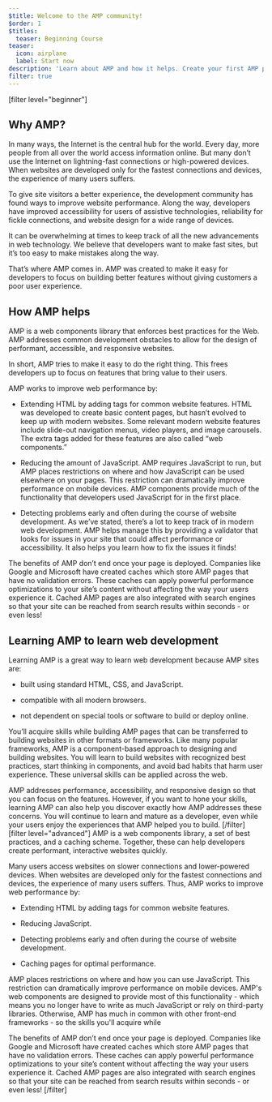 ```yaml
---
$title: Welcome to the AMP community!
$order: 1
$titles:
  teaser: Beginning Course
teaser:
  icon: airplane
  label: Start now
description: 'Learn about AMP and how it helps. Create your first AMP page!'
filter: true
---
```


[filter level="beginner"]
## Why AMP?

In many ways, the Internet is the central hub for the world. Every day, more people from all over the world access information online. But many don’t use the Internet on lightning-fast connections or high-powered devices. When websites are developed only for the fastest connections and devices, the experience of many users suffers.

To give site visitors a better experience, the development community has found ways to improve website performance. Along the way, developers have improved accessibility for users of assistive technologies, reliability for fickle connections, and website design for a wide range of devices.

It can be overwhelming at times to keep track of all the new advancements in web technology. We believe that developers want to make fast sites, but it’s too easy to make mistakes along the way.

That’s where AMP comes in. AMP was created to make it easy for developers to focus on building better features without giving customers a poor user experience.

## How AMP helps

AMP is a web components library that enforces best practices for the Web. AMP addresses common development obstacles to allow for the design of performant, accessible, and responsive websites.

In short, AMP tries to make it easy to do the right thing. This frees developers up to focus on features that bring value to their users.

AMP works to improve web performance by:

- Extending HTML by adding tags for common website features. HTML was developed to create basic content pages, but hasn’t evolved to keep up with modern websites. Some relevant modern website features include slide-out navigation menus, video players, and image carousels. The extra tags added for these features are also called “web components.”

- Reducing the amount of JavaScript. AMP requires JavaScript to run, but AMP places restrictions on where and how JavaScript can be used elsewhere on your pages. This restriction can dramatically improve performance on mobile devices. AMP components provide much of the functionality that developers used JavaScript for in the first place.

- Detecting problems early and often during the course of website development. As we’ve stated, there’s a lot to keep track of in modern web development. AMP helps manage this by providing a validator that looks for issues in your site that could affect performance or accessibility. It also helps you learn how to fix the issues it finds!

The benefits of AMP don’t end once your page is deployed. Companies like Google and Microsoft have created caches which store AMP pages that have no validation errors. These caches can apply powerful performance optimizations to your site’s content without affecting the way your users experience it. Cached AMP pages are also integrated with search engines so that your site can be reached from search results within seconds - or even less!

## Learning AMP to learn web development

Learning AMP is a great way to learn web development because AMP sites are:

- built using standard HTML, CSS, and JavaScript.

- compatible with all modern browsers.

- not dependent on special tools or software to build or deploy online.

You’ll acquire skills while building AMP pages that can be transferred to building websites in other formats or frameworks. Like many popular frameworks, AMP is a component-based approach to designing and building websites. You will learn to build websites with recognized best practices, start thinking in components, and avoid bad habits that harm user experience. These universal skills can be applied across the web.

AMP addresses performance, accessibility, and responsive design so that you can focus on the features. However, if you want to hone your skills, learning AMP can also help you discover exactly how AMP addresses these concerns. You will continue to learn and mature as a developer, even while your users enjoy the experiences that AMP helped you to build.
[/filter]
[filter level="advanced"]
AMP is a web components library, a set of best practices, and a caching scheme. Together, these can help developers create performant, interactive websites quickly.

Many users access websites on slower connections and lower-powered devices. When websites are developed only for the fastest connections and devices, the experience of many users suffers. Thus, AMP works to improve web performance by:

- Extending HTML by adding tags for common website features.

- Reducing JavaScript.

- Detecting problems early and often during the course of website development.

- Caching pages for optimal performance.

AMP places restrictions on where and how you can use JavaScript. This restriction can dramatically improve performance on mobile devices. AMP's web components are designed to provide most of this functionality - which means you no longer have to write as much JavaScript or rely on third-party libraries. Otherwise, AMP has much in common with other front-end frameworks - so the skills you'll acquire while

The benefits of AMP don’t end once your page is deployed. Companies like Google and Microsoft have created caches which store AMP pages that have no validation errors. These caches can apply powerful performance optimizations to your site’s content without affecting the way your users experience it. Cached AMP pages are also integrated with search engines so that your site can be reached from search results within seconds - or even less!
[/filter]

